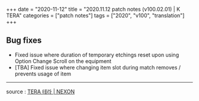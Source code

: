 +++
date = "2020-11-12"
title = "2020.11.12 patch notes (v100.02.01) | K TERA"
categories = ["patch notes"]
tags = ["2020", "v100", "translation"]
+++

## Bug fixes

- Fixed issue where duration of temporary etchings reset upon using Option Change Scroll on the equipment
- [TBA] Fixed issue where changing item slot during match removes / prevents usage of item

----

source : [TERA 테라 | NEXON](http://tera.nexon.com/news/update/view.aspx?n4articlesn=455)
